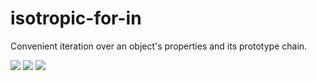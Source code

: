 # isotropic-for-in
Convenient iteration over an object's properties and its prototype chain.

![](https://img.shields.io/badge/tests-passing-brightgreen.svg)
![](https://img.shields.io/badge/coverage-100%25-brightgreen.svg)
![](https://img.shields.io/badge/license-BSD--3-blue.svg)